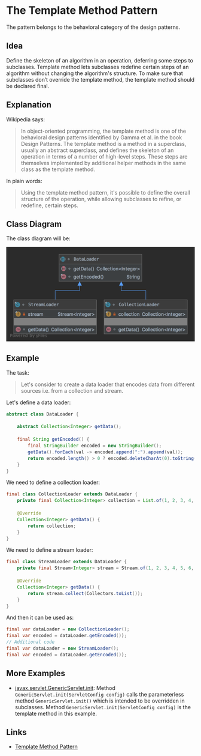 # The Template Method Pattern

The pattern belongs to the behavioral category of the design patterns.

## Idea 

Define the skeleton of an algorithm in an operation, deferring some steps to subclasses. Template method lets subclasses 
redefine certain steps of an algorithm without changing the algorithm's structure. To make sure that subclasses 
don’t override the template method, the template method should be declared final.

## Explanation

Wikipedia says:

> In object-oriented programming, the template method is one of the behavioral design patterns identified by 
Gamma et al. in the book Design Patterns. The template method is a method in a superclass, usually an abstract superclass, 
and defines the skeleton of an operation in terms of a number of high-level steps. 
These steps are themselves implemented by additional helper methods in the same class as the template method.

In plain words:

> Using the template method pattern, it's possible to define the overall structure of the operation, 
while allowing subclasses to refine, or redefine, certain steps.

## Class Diagram

The class diagram will be:

![alt text](../etc/template-method.png "Template method class diagram")

## Example

The task:

> Let's consider to create a data loader that encodes data from different sources i.e. from a collection and stream. 

Let's define a data loader:

```java
abstract class DataLoader {
    
    abstract Collection<Integer> getData();

    final String getEncoded() {
        final StringBuilder encoded = new StringBuilder();
        getData().forEach(val -> encoded.append(":").append(val));
        return encoded.length() > 0 ? encoded.deleteCharAt(0).toString() : encoded.toString();
    }
}
```

We need to define a collection loader:

```java
final class CollectionLoader extends DataLoader {
    private final Collection<Integer> collection = List.of(1, 2, 3, 4, 5, 6, 7, 8, 9, 10);

    @Override
    Collection<Integer> getData() {
        return collection;
    }
}
```

We need to define a stream loader:

```java
final class StreamLoader extends DataLoader {
    private final Stream<Integer> stream = Stream.of(1, 2, 3, 4, 5, 6, 7, 8, 9, 10);

    @Override
    Collection<Integer> getData() {
        return stream.collect(Collectors.toList());
    }
}
```

And then it can be used as:

```java
final var dataLoader = new CollectionLoader();
final var encoded = dataLoader.getEncoded());
// Additional code
final var dataLoader = new StreamLoader();
final var encoded = dataLoader.getEncoded());
```

## More Examples

* [javax.servlet.GenericServlet.init](https://jakarta.ee/specifications/servlet/4.0/apidocs/javax/servlet/GenericServlet.html#init--): 
Method `GenericServlet.init(ServletConfig config)` calls the parameterless method `GenericServlet.init()` which is intended to be overridden in subclasses.
Method `GenericServlet.init(ServletConfig config)` is the template method in this example.

## Links

* [Template Method Pattern](https://en.wikipedia.org/wiki/Template_method_pattern)